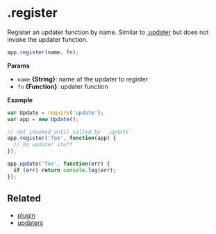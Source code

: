# .register

Register an updater function by name. Similar to [.updater](updater.md) but does not invoke the updater function.

```js
app.register(name, fn);
```

**Params**

* `name` **{String}**: name of the updater to register
* `fn` **{Function}**: updater function

**Example**

```js
var Update = require('update');
var app = new Update();

// not invoked until called by `.update`
app.register('foo', function(app) {
  // do updater stuff
});

app.update('foo', function(err) {
  if (err) return console.log(err);
});
```

## Related

* [plugin](plugin.md)
* [updaters](updaters.md)
